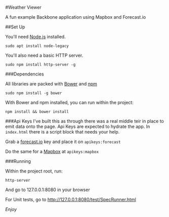 #Weather Viewer

A fun example Backbone application using Mapbox and Forecast.io

##Set Up

You'll need [Node.js](https://nodejs.org/en/) installed.

`sudo apt install node-legacy`

You'll also need a basic HTTP server.

`sudo npm install http-server -g`


###Dependencies

All libraries are packed with [Bower](https://bower.io/) and [npm](https://www.npmjs.com/)

`sudo npm install -g bower`

With Bower and npm installed, you can run within the project:

`npm install && bower install` 

###Api Keys
I've built this as through there was a real middle teir in place to emit data onto the page. Api Keys are expected to hydrate the app. In `index.html` there is a script block that needs your help. 

Grab a [forecast.io](https://developer.forecast.io/) key and place it on `apikeys:forecast`

Do the same for a [Mapbox](https://www.mapbox.com/developers/) at `apikeys:mapbox`


###Running

Within the project root, run:

`http-server`

And go to 127.0.0.1:8080 in your browser

For Unit tests, go to http://127.0.0.1:8080/test/SpecRunner.html


*Enjoy* 